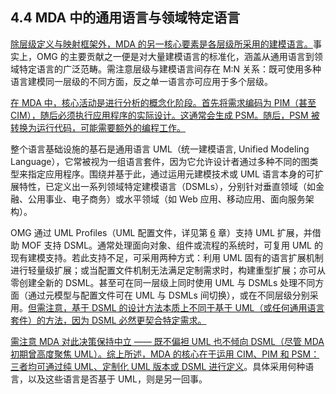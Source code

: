 ## 4.4 MDA 中的通用语言与领域特定语言
<ins>除层级定义与映射框架外，MDA 的另一核心要素是各层级所采用的建模语言。</ins>事实上，OMG 的主要贡献之一便是对大量建模语言的标准化，涵盖从通用语言到领域特定语言的广泛范畴。需注意层级与建模语言间存在 M:N 关系：既可使用多种语言建模同一层级的不同方面，反之单一语言亦可应用于多个层级。

<ins>在 MDA 中，核心活动是进行分析的概念化阶段。首先将需求编码为 PIM（甚至 CIM），随后必须执行应用程序的实际设计。这通常会生成 PSM。随后，PSM 被转换为运行代码，可能需要额外的编程工作。</ins>

整个语言基础设施的基石是通用语言 UML（统一建模语言, Unified Modeling Language），它常被视为一组语言套件，因为它允许设计者通过多种不同的图类型来指定应用程序。围绕并基于此，通过运用元建模技术或 UML 语言本身的可扩展特性，已定义出一系列领域特定建模语言（DSMLs），分别针对垂直领域（如金融、公用事业、电子商务）或水平领域（如 Web 应用、移动应用、面向服务架构）。

OMG 通过 UML Profiles（UML 配置文件，详见第 [6](../ch6/0.md) 章）支持 UML 扩展，并借助 MOF 支持 DSML。通常处理面向对象、组件或流程的系统时，可复用 UML 的现有建模支持。若此支持不足，可采用两种方式：利用 UML 固有的语言扩展机制进行轻量级扩展；或当配置文件机制无法满足定制需求时，构建重型扩展；亦可从零创建全新的 DSML。甚至可在同一层级上同时使用 UML 与 DSMLs 处理不同方面（通过元模型与配置文件可在 UML 与 DSMLs 间切换），或在不同层级分别采用。<ins>但需注意，基于 DSML 的设计方法本质上不同于基于 UML（或任何通用语言套件）的方法，因为 DSML 必然更契合特定需求。</ins>

<ins>需注意 MDA 对此决策保持中立 —— 既不偏袒 UML 也不倾向 DSML（尽管 MDA 初期曾高度聚焦 UML）。综上所述，MDA 的核心在于运用 CIM、PIM 和 PSM：三者均可通过纯 UML、定制化 UML 版本或 DSML 进行定义</ins>。具体采用何种语言，以及这些语言是否基于 UML，则是另一回事。
